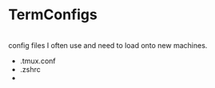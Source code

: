 # TermConfigs
<br>
config files I often use and need to load onto new machines.

- .tmux.conf
- .zshrc
- 
